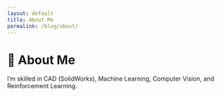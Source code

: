 ```yaml
---
layout: default
title: About Me
permalink: /blog/about/
---
```


# 🧑 About Me
I’m skilled in CAD (SolidWorks), Machine Learning, Computer Vision, and Reinforcement Learning.
